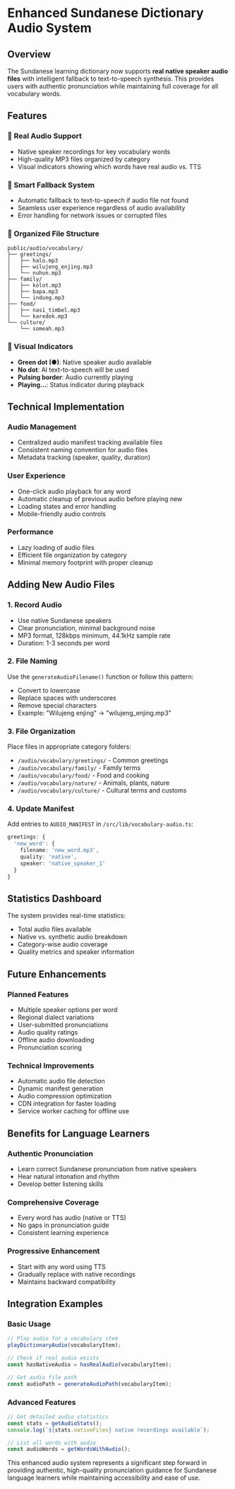 # Enhanced Sundanese Dictionary Audio System

## Overview

The Sundanese learning dictionary now supports **real native speaker audio files** with intelligent fallback to text-to-speech synthesis. This provides users with authentic pronunciation while maintaining full coverage for all vocabulary words.

## Features

### 🎵 Real Audio Support
- Native speaker recordings for key vocabulary words
- High-quality MP3 files organized by category
- Visual indicators showing which words have real audio vs. TTS

### 🔄 Smart Fallback System
- Automatic fallback to text-to-speech if audio file not found
- Seamless user experience regardless of audio availability
- Error handling for network issues or corrupted files

### 📁 Organized File Structure
```
public/audio/vocabulary/
├── greetings/
│   ├── halo.mp3
│   ├── wilujeng_enjing.mp3
│   └── nuhun.mp3
├── family/
│   ├── kolot.mp3
│   ├── bapa.mp3
│   └── indung.mp3
├── food/
│   ├── nasi_timbel.mp3
│   └── karedok.mp3
└── culture/
    └── someah.mp3
```

### 🎯 Visual Indicators
- **Green dot (●)**: Native speaker audio available
- **No dot**: AI text-to-speech will be used
- **Pulsing border**: Audio currently playing
- **Playing...**: Status indicator during playback

## Technical Implementation

### Audio Management
- Centralized audio manifest tracking available files
- Consistent naming convention for audio files
- Metadata tracking (speaker, quality, duration)

### User Experience
- One-click audio playback for any word
- Automatic cleanup of previous audio before playing new
- Loading states and error handling
- Mobile-friendly audio controls

### Performance
- Lazy loading of audio files
- Efficient file organization by category
- Minimal memory footprint with proper cleanup

## Adding New Audio Files

### 1. Record Audio
- Use native Sundanese speakers
- Clear pronunciation, minimal background noise
- MP3 format, 128kbps minimum, 44.1kHz sample rate
- Duration: 1-3 seconds per word

### 2. File Naming
Use the `generateAudioFilename()` function or follow this pattern:
- Convert to lowercase
- Replace spaces with underscores
- Remove special characters
- Example: "Wilujeng enjing" → "wilujeng_enjing.mp3"

### 3. File Organization
Place files in appropriate category folders:
- `/audio/vocabulary/greetings/` - Common greetings
- `/audio/vocabulary/family/` - Family terms
- `/audio/vocabulary/food/` - Food and cooking
- `/audio/vocabulary/nature/` - Animals, plants, nature
- `/audio/vocabulary/culture/` - Cultural terms and customs

### 4. Update Manifest
Add entries to `AUDIO_MANIFEST` in `/src/lib/vocabulary-audio.ts`:
```typescript
greetings: {
  'new_word': { 
    filename: 'new_word.mp3', 
    quality: 'native', 
    speaker: 'native_speaker_1' 
  }
}
```

## Statistics Dashboard

The system provides real-time statistics:
- Total audio files available
- Native vs. synthetic audio breakdown
- Category-wise audio coverage
- Quality metrics and speaker information

## Future Enhancements

### Planned Features
- Multiple speaker options per word
- Regional dialect variations
- User-submitted pronunciations
- Audio quality ratings
- Offline audio downloading
- Pronunciation scoring

### Technical Improvements
- Automatic audio file detection
- Dynamic manifest generation
- Audio compression optimization
- CDN integration for faster loading
- Service worker caching for offline use

## Benefits for Language Learners

### Authentic Pronunciation
- Learn correct Sundanese pronunciation from native speakers
- Hear natural intonation and rhythm
- Develop better listening skills

### Comprehensive Coverage
- Every word has audio (native or TTS)
- No gaps in pronunciation guide
- Consistent learning experience

### Progressive Enhancement
- Start with any word using TTS
- Gradually replace with native recordings
- Maintains backward compatibility

## Integration Examples

### Basic Usage
```typescript
// Play audio for a vocabulary item
playDictionaryAudio(vocabularyItem);

// Check if real audio exists
const hasNativeAudio = hasRealAudio(vocabularyItem);

// Get audio file path
const audioPath = generateAudioPath(vocabularyItem);
```

### Advanced Features
```typescript
// Get detailed audio statistics
const stats = getAudioStats();
console.log(`${stats.nativeFiles} native recordings available`);

// List all words with audio
const audioWords = getWordsWithAudio();
```

This enhanced audio system represents a significant step forward in providing authentic, high-quality pronunciation guidance for Sundanese language learners while maintaining accessibility and ease of use.
